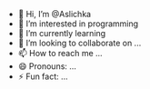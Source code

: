- 👋 Hi, I’m @Aslichka
- 👀 I’m interested in programming 
- 🌱 I’m currently learning 
- 💞️ I’m looking to collaborate on ...
- 📫 How to reach me ...
- 😄 Pronouns: ...
- ⚡ Fun fact: ...

<!---
Aslichka/Aslichka is a ✨ special ✨ repository because its `README.md` (this file) appears on your GitHub profile.
You can click the Preview link to take a look at your changes.
--->

